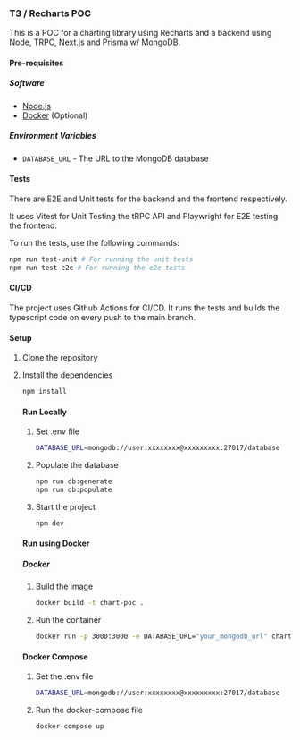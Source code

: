 ### T3 / Recharts POC

This is a POC for a charting library using Recharts and a backend using Node, TRPC, Next.js and Prisma w/ MongoDB.

#### Pre-requisites

##### Software
- [Node.js](https://nodejs.org/en/)
- [Docker](https://www.docker.com/) (Optional)

##### Environment Variables
- `DATABASE_URL` - The URL to the MongoDB database 


#### Tests 

There are E2E and Unit tests for the backend and the frontend respectively. 

It uses Vitest for Unit Testing the tRPC API and Playwright for E2E testing the frontend.

To run the tests, use the following commands:

```bash
npm run test-unit # For running the unit tests
npm run test-e2e # For running the e2e tests
```

#### CI/CD

The project uses Github Actions for CI/CD. It runs the tests and builds the typescript code on every push to the main branch.

#### Setup

1. Clone the repository

2. Install the dependencies

    ```bash
    npm install
    ```

    #### Run Locally

    1. Set .env file

        ```bash
        DATABASE_URL=mongodb://user:xxxxxxxx@xxxxxxxxx:27017/database
        ```

    2. Populate the database

        ```bash
        npm run db:generate
        npm run db:populate
        ```

    3. Start the project

        ```bash
        npm dev
        ```
    #### Run using Docker
    
    ##### Docker

    1. Build the image

        ```bash
        docker build -t chart-poc .
        ```

    2. Run the container

        ```bash
        docker run -p 3000:3000 -e DATABASE_URL="your_mongodb_url" chart-poc
        ```
    
    #### Docker Compose

    1. Set the .env file

        ```bash
        DATABASE_URL=mongodb://user:xxxxxxxx@xxxxxxxxx:27017/database
        ```

    2. Run the docker-compose file

        ```bash
        docker-compose up
        ```
    



